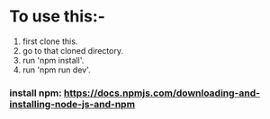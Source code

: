 # To use this:-
 1. first clone this.
 2. go to that cloned directory.
 3. run 'npm install'.
 4. run 'npm run dev'.

###  install npm: https://docs.npmjs.com/downloading-and-installing-node-js-and-npm
